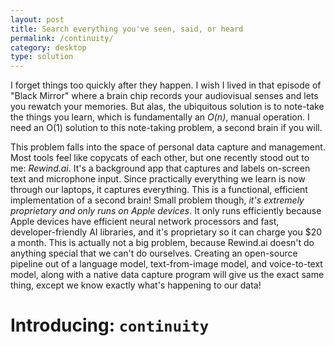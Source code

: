 ```yaml
---
layout: post
title: Search everything you've seen, said, or heard
permalink: /continuity/
category: desktop
type: solution
---
```

I forget things too quickly after they happen. I wish I lived in that episode of "Black Mirror" where a brain chip records your audiovisual senses and lets you rewatch your memories. But alas, the ubiquitous solution is to note-take the things you learn, which is fundamentally an *O(n)*, manual operation. I need an O(1) solution to this note-taking problem, a second brain if you will.

This problem falls into the space of personal data capture and management. Most tools feel like copycats of each other, but one recently stood out to me: *Rewind.ai*. It's a background app that captures and labels on-screen text and microphone input. Since practically everything we learn is now through our laptops, it captures everything. This is a functional, efficient implementation of a second brain! 
Small problem though, *it's extremely proprietary and only runs on Apple devices*. It only runs efficiently because Apple devices have efficient neural network processors and fast, developer-friendly AI libraries, and it's proprietary so it can charge you $20 a month.
This is actually not a big problem, because Rewind.ai doesn't do anything special that we can't do ourselves. Creating an open-source pipeline out of a language model, text-from-image model, and voice-to-text model, along with a native data capture program will give us the exact same thing, except we know exactly what's happening to our data!

# Introducing: `continuity`

